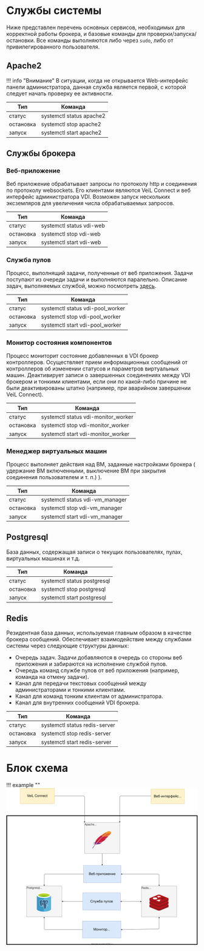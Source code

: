 # Службы системы

Ниже представлен перечень основных сервисов, необходимых для корректной работы брокера, и базовые команды для 
проверки/запуска/остановки. Все команды выполняются либо через `sudo`, либо от привилегированного пользователя.

## Apache2

!!! info "Внимание"
    В ситуации, когда не открывается Web-интерфейс панели администратора, данная служба является первой, с которой 
    следует начать проверку ее активности.

| Тип        | Команда
|------------|---------------------------------------|
| статус     | systemctl status apache2              |
| остановка  | systemctl stop apache2                |
| запуск     | systemctl start apache2               |



## Службы брокера

### Веб-приложение

Веб приложение обрабатывает запросы по протоколу http и соединения по протоколу websockets. 
Его клиентами являются VeiL Connect и веб интерфейс администратора VDI. Возможен запуск нескольких 
эксземляров для увеличения числа обрабатываемых запросов. 

| Тип        | Команда
|------------|---------------------------------------|
| статус     | systemctl status vdi-web              |
| остановка  | systemctl stop vdi-web                |
| запуск     | systemctl start vdi-web               |


### Служба пулов

Процесс, выполнящий задачи, полученные от веб приложения. Задачи поступают из очереди задачи и выполняются 
паралельно. Описание задач, выполняемых службой, можно посмотреть [здесь](../worker/tasks.md).


| Тип        | Команда
|------------|---------------------------------------|
| статус     | systemctl status vdi-pool_worker      |
| остановка  | systemctl stop vdi-pool_worker        |
| запуск     | systemctl start vdi-pool_worker       |


### Монитор состояния компонентов

Процесс мониторит состояние добавленных в VDI брокер контроллеров. 
Осуществляет прием информационных сообщений от контроллеров об изменении статусов и параметров виртуальных
машин.
Деактивирует записи о завершенных соединениях между VDI брокером и тонкими клиентами, если они
по какой-либо причине не были деактивированы штатно (например, при аварийном завершении VeiL Connect).

| Тип        | Команда
|------------|---------------------------------------|
| статус     | systemctl status vdi-monitor_worker      |
| остановка  | systemctl stop vdi-monitor_worker        |
| запуск     | systemctl start vdi-monitor_worker       |


### Менеджер виртуальных машин

Процесс выполняет действия над ВМ, заданные настройками брокера (
удержание ВМ включенными, выключение ВМ при закрытия соединения пользователем и т. п.)
).

| Тип        | Команда
|------------|---------------------------------------|
| статус     | systemctl status vdi-vm_manager      |
| остановка  | systemctl stop vdi-vm_manager        |
| запуск     | systemctl start vdi-vm_manager       |


## Postgresql

База данных, содержащая записи о текущих пользователях, пулах, виртуальных машинах и т.д.

| Тип        | Команда
|------------|---------------------------------------|
| статус     | systemctl status postgresql           |
| остановка  | systemctl stop postgresql             |
| запуск     | systemctl start postgresql            |


## Redis

Резидентная база данных, используемая главным образом в качестве брокера сообщений.
Обеспечивает взаимодействие между службами системы через следующие структуры данных:

 - Очередь задач. Задачи добавляются в очередь со стороны веб приложения и забираются
на исполнение службой пулов.
 - Очередь команд службе пулов от веб приложения (например, команда на отмену задачи).
 - Канал для передачи текстовых сообщений между администраторами и тонкими клиентами.
 - Канал для команд тонким клиентам от администратора.
 - Канал для внутренних сообщений VDI брокера.

| Тип        | Команда
|------------|---------------------------------------|
| статус     | systemctl status redis-server         |
| остановка  | systemctl stop redis-server           |
| запуск     | systemctl start redis-server          |


# Блок схема

!!! example ""
    ![image](../../_assets/vdi/veil_vdi_services.svg)